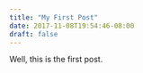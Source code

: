 ```yaml
---
title: "My First Post"
date: 2017-11-08T19:54:46-08:00
draft: false
---
```


Well, this is the first post. 
